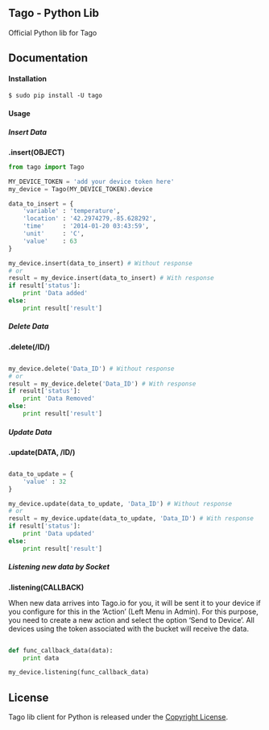 ## Tago - Python Lib

Official Python lib for Tago

<!-- ## Code Status

[![wercker status](https://app.wercker.com/status/7eba1fa5503f7f5ad61a15a0a6e63234/m "wercker status")](https://app.wercker.com/project/bykey/7eba1fa5503f7f5ad61a15a0a6e63234) -->

## Documentation

#### Installation

```
$ sudo pip install -U tago
```
#### Usage
##### Insert Data
**.insert(OBJECT)**
``` python
from tago import Tago

MY_DEVICE_TOKEN = 'add your device token here'
my_device = Tago(MY_DEVICE_TOKEN).device

data_to_insert = {
    'variable' : 'temperature',
    'location' : '42.2974279,-85.628292',
    'time'     : '2014-01-20 03:43:59',
    'unit'     : 'C',
    'value'    : 63
}

my_device.insert(data_to_insert) # Without response
# or
result = my_device.insert(data_to_insert) # With response
if result['status']:
    print 'Data added'
else:
    print result['result']

```

##### Delete Data
**.delete(/ID/)**
``` python

my_device.delete('Data_ID') # Without response
# or
result = my_device.delete('Data_ID') # With response
if result['status']:
    print 'Data Removed'
else:
    print result['result']

```

##### Update Data
**.update(DATA, /ID/)**
``` python

data_to_update = {
    'value' : 32
}

my_device.update(data_to_update, 'Data_ID') # Without response
# or
result = my_device.update(data_to_update, 'Data_ID') # With response
if result['status']:
    print 'Data updated'
else:
    print result['result']

```

##### Listening new data by Socket
**.listening(CALLBACK)**

When new data arrives into Tago.io for you, it will be sent it to your device if you configure for this in the ‘Action’ (Left Menu in Admin). For this purpose, you need to create a new action and select the option ‘Send to Device’. All devices using the token associated with the bucket will receive the data.

``` python

def func_callback_data(data):
    print data

my_device.listening(func_callback_data)

```

## License

Tago lib client for Python is released under the [Copyright License](https://github.com/tago-io/tago-python/blob/master/LICENSE).
